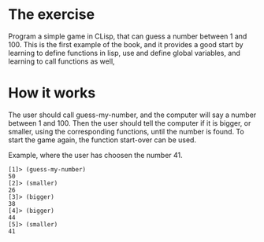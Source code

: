 The exercise
============
Program a simple game in CLisp, that can guess a number between 1 and 100. 
This is the first example of the book, and it provides a good start by learning
to define functions in lisp, use and define global variables, and learning to
call functions as well, 

How it works
============
The user should call guess-my-number, and the computer will say a number
between 1 and 100. Then the user should tell the computer if it is bigger, or
smaller, using the corresponding functions, until the number is found.
To start the game again, the function start-over can be used.

Example, where the user has choosen the number 41.
```
[1]> (guess-my-number)
50
[2]> (smaller)
26
[3]> (bigger)
38
[4]> (bigger)
44
[5]> (smaller)
41
```

